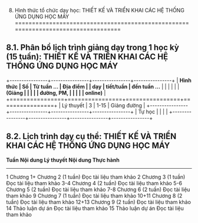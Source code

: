8. Hình thức tổ chức dạy học: THIẾT KẾ VÀ TRIỂN KHAI CÁC HỆ THỐNG ỨNG DỤNG HỌC MÁY
==================================================================================

8.1. Phân bổ lịch trình giảng dạy trong 1 học kỳ (15 tuần): THIẾT KẾ VÀ TRIỂN KHAI CÁC HỆ THỐNG ỨNG DỤNG HỌC MÁY
----------------------------------------------------------------------------------------------------------------

+----------------+----------------+----------------+----------------+
| **Hình thức    | **Số           | **Từ tuần ...  | **Địa điểm**   |
| dạy**          | tiết/tuần**    | đến tuần ...** |                |
|                |                |                | **(Giảng       |
|                |                |                | đường, PM,     |
|                |                |                | online)**      |
+================+================+================+================+
| Lý thuyết      | 3              | 1-15           | Giảng đường    |
+----------------+----------------+----------------+----------------+
| Tự học         |                |                |                |
+----------------+----------------+----------------+----------------+

8.2. Lịch trình dạy cụ thể: THIẾT KẾ VÀ TRIỂN KHAI CÁC HỆ THỐNG ỨNG DỤNG HỌC MÁY
--------------------------------------------------------------------------------

  **Tuần**   **Nội dung Lý thuyết**        **Nội dung Thực hành**
  ---------- ----------------------------- ------------------------
  1          Chương 1+ Chương 2 (1 tuần)   Đọc tài liệu tham khảo
  2          Chương 3 (1 tuần)             Đọc tài liệu tham khảo
  3-4        Chương 4 (2 tuần)             Đọc tài liệu tham khảo
  5-6        Chương 5 (2 tuần)             Đọc tài liệu tham khảo
  7-8        Chương 6 (2 tuần)             Đọc tài liệu tham khảo
  9          Chương 7 (1 tuần)             Đọc tài liệu tham khảo
  10+11      Chương 8 (2 tuần)             Đọc tài liệu tham khảo
  12+13      Chương 9 (2 tuần)             Đọc tài liệu tham khảo
  14         Thảo luận dự án               Đọc tài liệu tham khảo
  15         Thảo luận dự án               Đọc tài liệu tham khảo

